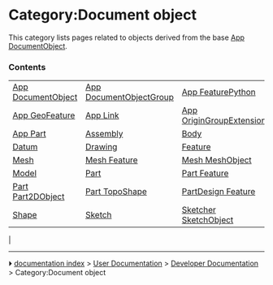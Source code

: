 # Category:Document object
This category lists pages related to objects derived from the base [App DocumentObject](App_DocumentObject.md).

### Contents

|     |     |     |
| --- | --- | --- |
| [App DocumentObject](App_DocumentObject.md) | [App DocumentObjectGroup](App_DocumentObjectGroup.md) | [App FeaturePython](App_FeaturePython.md) |
| [App GeoFeature](App_GeoFeature.md) | [App Link](App_Link.md) | [App OriginGroupExtension](App_OriginGroupExtension.md) |
| [App Part](App_Part.md) | [Assembly](Assembly.md) | [Body](Body.md) |
| [Datum](Datum.md) | [Drawing](Drawing.md) | [Feature](Feature.md) |
| [Mesh](Mesh.md) | [Mesh Feature](Mesh_Feature.md) | [Mesh MeshObject](Mesh_MeshObject.md) |
| [Model](Model.md) | [Part](Part.md) | [Part Feature](Part_Feature.md) |
| [Part Part2DObject](Part_Part2DObject.md) | [Part TopoShape](Part_TopoShape.md) | [PartDesign Feature](PartDesign_Feature.md) |
| [Shape](Shape.md) | [Sketch](Sketch.md) | [Sketcher SketchObject](Sketcher_SketchObject.md) |
|



---
⏵ [documentation index](../README.md) > [User Documentation](Category_User%20Documentation.md) > [Developer Documentation](Category_Developer%20Documentation.md) > Category:Document object
